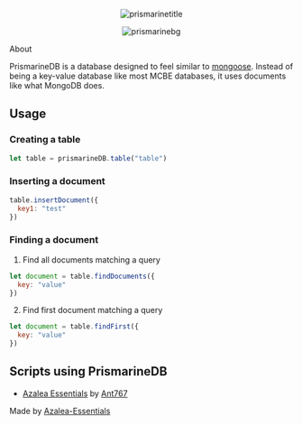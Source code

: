 <div align="center">

  ![prismarinetitle](https://github.com/Azalea-Essentials/PrismarineDB/assets/122332042/4d9f66c7-206f-4a72-b3f7-40b1b296875a)

  ![prismarinebg](https://github.com/Azalea-Essentials/PrismarineDB/assets/122332042/93478fd5-5446-4f9c-b3de-f4e99ebfd881)

</div

## About

PrismarineDB is a database designed to feel similar to [mongoose](https://npmjs.com/package/mongoose). Instead of being a key-value database like most MCBE databases, it uses documents like what MongoDB does.

## Usage

### Creating a table

```js
let table = prismarineDB.table("table")
```

### Inserting a document

```js
table.insertDocument({
  key1: "test"
})
```

### Finding a document

1. Find all documents matching a query
```js
let document = table.findDocuments({
  key: "value"
})
```

2. Find first document matching a query
```js
let document = table.findFirst({
  key: "value"
})
```

## Scripts using PrismarineDB
- [Azalea Essentials](https://github.com/Azalea-Essentials/Azalea) by [Ant767](https://github.com/Ant767)

Made by [Azalea-Essentials](https://github.com/Azalea-Essentials/)